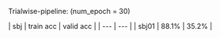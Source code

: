 Trialwise-pipeline: (num_epoch = 30)

| sbj | train acc | valid acc |
| --- | --- |
| sbj01 | 88.1% | 35.2% |
